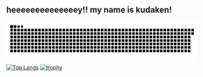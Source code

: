 ## heeeeeeeeeeeeeey!! my name is kudaken!  
![SVG](https://github.com/kudaken0/kudaken0/blob/main/images/github-user.svg)
[![Top Langs](https://github-readme-stats.vercel.app/api/top-langs/?username=kudaken0&theme=shadow_blue)](https://github.com/anuraghazra/github-readme-stats) 
[![trophy](https://github-profile-trophy.vercel.app/?username=kudaken0&theme=shadow_blue&column=7)](https://github.com/ryo-ma/github-profile-trophy)
